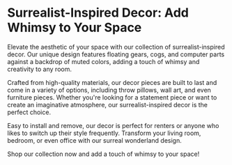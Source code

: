 <!--font:Poppins-->

# Surrealist-Inspired Decor: Add Whimsy to Your Space

Elevate the aesthetic of your space with our collection of surrealist-inspired decor. Our unique design features floating gears, cogs, and computer parts against a backdrop of muted colors, adding a touch of whimsy and creativity to any room.

Crafted from high-quality materials, our decor pieces are built to last and come in a variety of options, including throw pillows, wall art, and even furniture pieces. Whether you're looking for a statement piece or want to create an imaginative atmosphere, our surrealist-inspired decor is the perfect choice.

Easy to install and remove, our decor is perfect for renters or anyone who likes to switch up their style frequently. Transform your living room, bedroom, or even office with our surreal wonderland design.

Shop our collection now and add a touch of whimsy to your space!

<!--

Write me markdown content of website with wallpaper:

"A surrealist-inspired wallpaper with floating objects such as gears, cogs, and computer parts, against a background of muted colors."

The header of the page should not be copy of the text but rather a real content of the website which is using this wallpaper.


---


# Gear Up Your Space with Surrealist Wallpaper

Transform your room into a surreal wonderland with our unique wallpaper design. Featuring floating gears, cogs, and computer parts against a backdrop of muted colors, this wallpaper is sure to add a touch of whimsy and creativity to any space.

Our wallpaper is made from high-quality materials, ensuring that it will last for years to come. It's easy to install and can be easily removed without damaging your walls, making it a great option for renters or anyone who likes to change up their decor frequently.

Whether you're looking to add a statement piece to your living room or want to create a fun and imaginative atmosphere in your child's bedroom, our surrealist-inspired wallpaper is the perfect choice. Order now and start transforming your space today!


---


Heading should not include word "wallpaper". The website should not be about the wallpaper itself, wallpaper is just a related background, rewrite whole content.


---


# Elevate Your Space with Surrealist-Inspired Decor

Add a touch of whimsy and creativity to your space with our surrealist-inspired decor. Our unique design features floating gears, cogs, and computer parts against a backdrop of muted colors, creating a surreal wonderland in any room.

Crafted from high-quality materials, our decor pieces are built to last and will elevate the aesthetic of any space. Whether you're looking for a statement piece to add to your living room or want to create a fun and imaginative atmosphere in your child's bedroom, our surrealist-inspired decor is the perfect choice.

Our collection includes a variety of decor items, such as throw pillows, wall art, and even furniture pieces, all featuring our signature design. With easy installation and removal, our decor is perfect for renters or anyone who likes to switch up their style frequently.

Transform your space today with our surrealist-inspired decor. Shop now and add a touch of whimsy to your home!


---


Heading is too long, rewrite whole content.


---


# Surrealist-Inspired Decor: Elevate Your Space with Whimsy

Transform your space into a surreal wonderland with our collection of surrealist-inspired decor. Featuring floating gears, cogs, and computer parts against a backdrop of muted colors, our unique design adds a touch of whimsy and creativity to any room.

Crafted from high-quality materials, our decor pieces are built to last and will elevate the aesthetic of your space. From throw pillows to wall art and even furniture pieces, our collection offers a variety of options to suit your style.

Easy to install and remove, our decor is perfect for renters or anyone who likes to switch up their style frequently. Whether you're looking to add a statement piece to your living room or create a fun and imaginative atmosphere in your child's bedroom, our surrealist-inspired decor is the perfect choice.

Shop our collection now and transform your space with whimsy and creativity!


---


Heading is too long, rewrite whole content.


---


# Surrealist-Inspired Decor: Add Whimsy to Your Space

Elevate the aesthetic of your space with our collection of surrealist-inspired decor. Our unique design features floating gears, cogs, and computer parts against a backdrop of muted colors, adding a touch of whimsy and creativity to any room.

Crafted from high-quality materials, our decor pieces are built to last and come in a variety of options, including throw pillows, wall art, and even furniture pieces. Whether you're looking for a statement piece or want to create an imaginative atmosphere, our surrealist-inspired decor is the perfect choice.

Easy to install and remove, our decor is perfect for renters or anyone who likes to switch up their style frequently. Transform your living room, bedroom, or even office with our surreal wonderland design.

Shop our collection now and add a touch of whimsy to your space!


---


Write me a Google font which is best fitting for the website.

Pick from the list:
- Great Vibes
- Inter
- Playfair Display
- Orbitron
- Roboto
- Alegreya
- Futura
- Open Sans
- Lato
- Lobster
- Barlow Condensed
- Poppins
- Montserrat
- Exo 2
- IBM Plex Sans
- Dancing Script
- Raleway


Write just the font name nothing else.


---


Poppins

-->
